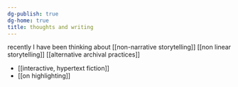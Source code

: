 ```yaml
---
dg-publish: true
dg-home: true
title: thoughts and writing
---
```

recently I have been thinking about 
[[non-narrative storytelling]] 
[[non linear storytelling]]
[[alternative archival practices]]

- [[interactive, hypertext fiction]]
- [[on highlighting]] 